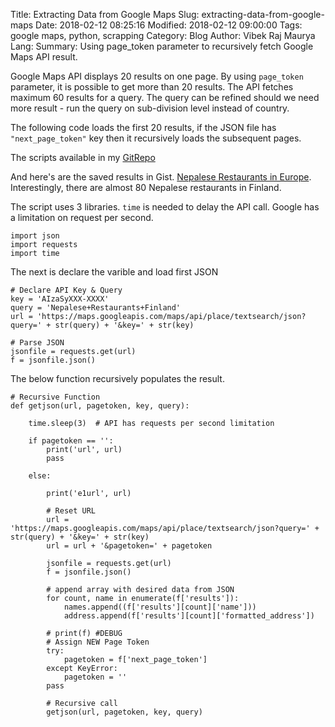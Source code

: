 Title: Extracting Data from Google Maps
Slug: extracting-data-from-google-maps
Date: 2018-02-12 08:25:16
Modified: 2018-02-12 09:00:00
Tags: google maps, python, scrapping
Category: Blog
Author: Vibek Raj Maurya
Lang: 
Summary: Using page_token parameter to recursively fetch Google Maps API result.

Google Maps API displays 20 results on one page. By using ```page_token``` parameter, it is possible to get more than 20 results.  The API fetches maximum 60 results for a query. The query can be refined should we need more result - run the query on sub-division level instead of country.

The following code loads the first 20 results, if the JSON file has ```"next_page_token"``` key then it recursively loads the subsequent pages.

The scripts available in my [GitRepo](https://github.com/rvibek/Data-from-Google-Maps)

And here's are the saved results in Gist. [Nepalese Restaurants in Europe](https://gist.github.com/rvibek/e5aea8a9396ad10d5b8d42562c53cf08). Interestingly, there are almost 80 Nepalese restaurants in Finland. 

The script uses 3 libraries. ```time``` is needed to delay the API call. Google has a limitation on request per second. 

```
import json
import requests
import time
```

The next is declare the varible and load first JSON
```
# Declare API Key & Query
key = 'AIzaSyXXX-XXXX'
query = 'Nepalese+Restaurants+Finland'
url = 'https://maps.googleapis.com/maps/api/place/textsearch/json?query=' + str(query) + '&key=' + str(key)

# Parse JSON
jsonfile = requests.get(url)
f = jsonfile.json()
```

The below function recursively populates the result.

```
# Recursive Function
def getjson(url, pagetoken, key, query):

    time.sleep(3)  # API has requests per second limitation

    if pagetoken == '':
        print('url', url)
        pass

    else:

        print('e1url', url)

        # Reset URL
        url = 'https://maps.googleapis.com/maps/api/place/textsearch/json?query=' + str(query) + '&key=' + str(key)
        url = url + '&pagetoken=' + pagetoken

        jsonfile = requests.get(url)
        f = jsonfile.json()

        # append array with desired data from JSON
        for count, name in enumerate(f['results']):
            names.append((f['results'][count]['name']))
            address.append(f['results'][count]['formatted_address'])

        # print(f) #DEBUG
        # Assign NEW Page Token
        try:
            pagetoken = f['next_page_token']
        except KeyError:
            pagetoken = ''
        pass

        # Recursive call
        getjson(url, pagetoken, key, query)
```

